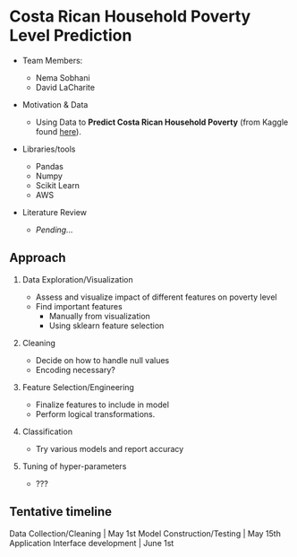 # Costa Rican Household Poverty Level Prediction

- Team Members:
    - Nema Sobhani
    - David LaCharite

- Motivation & Data
    - Using Data to **Predict Costa Rican Household Poverty** (from Kaggle found [here](https://www.kaggle.com/c/costa-rican-household-poverty-prediction)).

- Libraries/tools
    - Pandas
    - Numpy
    - Scikit Learn
    - AWS

- Literature Review
    - *Pending...*

## Approach

1.  Data Exploration/Visualization
    -  Assess and visualize impact of different features on poverty level
    -  Find important features
        -  Manually from visualization
        -  Using sklearn feature selection

2.  Cleaning
    -  Decide on how to handle null values
    -  Encoding necessary? 
    
3.  Feature Selection/Engineering
    -  Finalize features to include in model
    -  Perform logical transformations.
    
4.  Classification
    -  Try various models and report accuracy
    
5.  Tuning of hyper-parameters
    -  ???


## Tentative timeline

Data Collection/Cleaning | May 1st
Model Construction/Testing | May 15th
Application Interface development | June 1st
